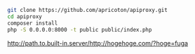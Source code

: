 ```bash
git clone https://github.com/apricoton/apiproxy.git
cd apiproxy
composer install
php -S 0.0.0.0:8000 -t public public/index.php
```

http://path.to.built-in.server/http://hogehoge.com/?hoge=fuga